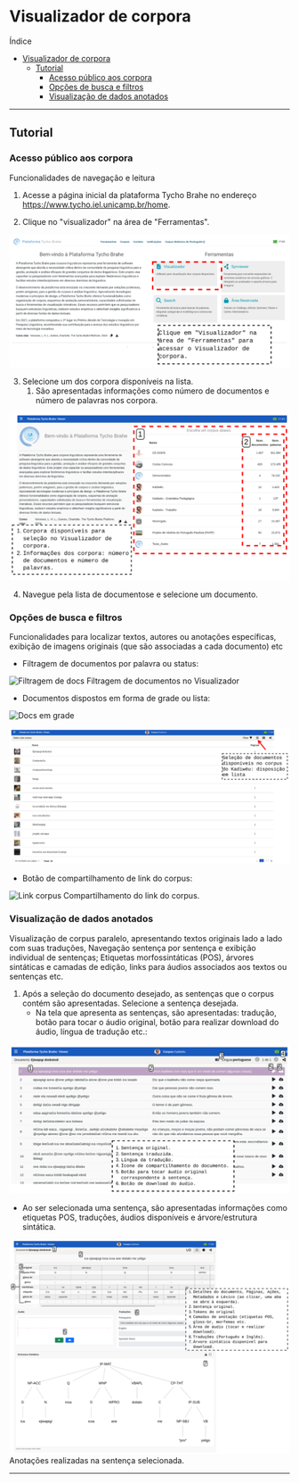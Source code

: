 # Visualizador de corpora

Índice

- [Visualizador de corpora](#visualizador-de-corpora)
  - [Tutorial](#tutorial)
    - [Acesso público aos corpora](#acesso-público-aos-corpora)
    - [Opções de busca e filtros](#opções-de-busca-e-filtros)
    - [Visualização de dados anotados](#visualização-de-dados-anotados)

---
<!--FUNCIONALIDADES DISPOSTAS NA PÁGINA DE FERRAMENTAS:

- Modos de visualização configuráveis, permitindo alternar entre diferentes camadas de anotação (diplomática, interpretativa, modernizada).
- Segurança de dados e proteção de direitos autorais, restringindo downloads e metadados sensíveis quando necessário.
- Acesso aos metadados dos documentos, incluindo autor, período e descrição do corpus.
- Integração com links externos, como DOIs ou repositórios no GitHub, quando disponibilizados.


-->

## Tutorial

### Acesso público aos corpora

Funcionalidades de navegação e leitura

1. Acesse a página inicial da plataforma Tycho Brahe no endereço <https://www.tycho.iel.unicamp.br/home>.

2. Clique no "visualizador" na área de "Ferramentas".

![Acessando visualizador](../imagens/visualizador/visualizador_1.png)

3. Selecione um dos corpora disponíveis na lista.
   1. São apresentadas informações como número de documentos e número de palavras nos corpora.

![Seleção de corpora para visualização](../imagens/visualizador/visualizador_2.png)

4. Navegue pela lista de documentose e selecione um documento.

### Opções de busca e filtros

Funcionalidades para localizar textos, autores ou anotações específicas, exibição de imagens originais (que são associadas a cada documento) etc 

- Filtragem de documentos por palavra ou status:

![Filtragem de docs](../imagens/visualizador/visualizador_3.png)
Filtragem de documentos no Visualizador

- Documentos dispostos em forma de grade ou lista:

![Docs em grade](../imagens/visualizador/visualizador_4.png)

![Docs em lista](../imagens/visualizador/visualizador_5.png)

- Botão de compartilhamento de link do corpus:

![Link corpus](../imagens/visualizador/visualizador_6.png)
Compartilhamento do link do corpus.

### Visualização de dados anotados

Visualização de corpus paralelo, apresentando textos originais lado a lado com suas traduções,  Navegação sentença por sentença e exibição individual de sentenças; Etiquetas morfossintáticas (POS), árvores sintáticas e camadas de edição, links para áudios associados aos textos ou sentenças etc.

1. Após a seleção do documento desejado, as sentenças que o corpus contém são apresentadas. Selecione a sentença desejada.
   - Na tela que apresenta as sentenças, são apresentadas: tradução, botão para tocar o áudio original, botão para realizar download do áudio, língua de tradução etc.:

![Apresentação de sentenças](../imagens/visualizador/visualizador_7.png)

- Ao ser selecionada uma sentença, são apresentadas informações como etiquetas POS, traduções, áudios disponíveis e árvore/estrutura sintática.

![Sentença - camadas etiquetas](../imagens/visualizador/visualizador_8.png)
Anotações realizadas na sentença selecionada.

---
